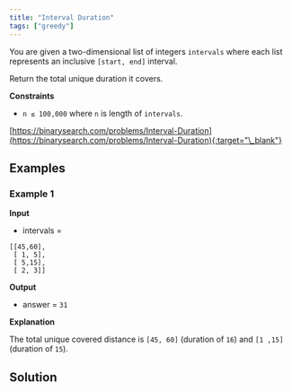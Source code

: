 ```yaml
---
title: "Interval Duration"
tags: ["greedy"]
---
```


You are given a two-dimensional list of integers `intervals` where each list represents an inclusive `[start, end]` interval.

Return the total unique duration it covers.

**Constraints**

- `n ≤ 100,000` where `n` is length of `intervals`.

[https://binarysearch.com/problems/Interval-Duration](https://binarysearch.com/problems/Interval-Duration){:target="\_blank"}

## Examples

### Example 1

**Input**

- intervals =

```
[[45,60],
 [ 1, 5],
 [ 5,15],
 [ 2, 3]]
```

**Output**

- answer = `31`

**Explanation**

The total unique covered distance is `[45, 60]` (duration of `16`) and `[1 ,15]` (duration of `15`).

## Solution

<script src="https://gist.github.com/yaeba/16da7be5123724fcf6eccc25581cef5a.js?file=Interval-Duration.py"></script>
